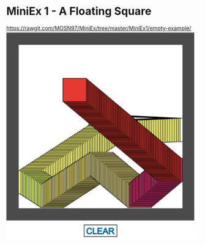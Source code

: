 # MiniEx 1 - A Floating Square
https://rawgit.com/MOSN97/MiniEx/tree/master/MiniEx1/empty-example/
![alt text](https://github.com/MOSN97/MiniEx/blob/master/MiniEx1/Screenshot_2.png)
